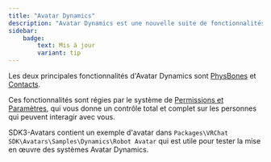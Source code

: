 ```yaml
---
title: "Avatar Dynamics"
description: "Avatar Dynamics est une nouvelle suite de fonctionnalités visant à créer des interactions amusantes et intéressantes entre les avatars. Comme on peut s'y attendre, ces fonctionnalités sont très puissantes, il y a donc beaucoup de choses à couvrir ici !"
sidebar:
    badge: 
        text: Mis à jour
        variant: tip
---
```


Les deux principales fonctionnalités d'Avatar Dynamics sont [PhysBones](/avatars/avatar-dynamics/physbones) et [Contacts](/avatars/avatar-dynamics/contacts).

Ces fonctionnalités sont régies par le système de [Permissions et Paramètres](https://docs.vrchat.com/docs/permissions-and-settings), qui vous donne un contrôle total et complet sur les personnes qui peuvent interagir avec vous.

SDK3-Avatars contient un exemple d'avatar dans `Packages\VRChat SDK\Avatars\Samples\Dynamics\Robot Avatar` qui est utile pour tester la mise en œuvre des systèmes Avatar Dynamics.